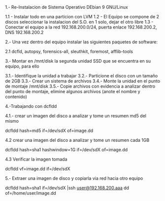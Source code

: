 1.- Re-Instalacion de Sistema Operativo DEbian 9 GNU/Linux 

1.1 - Instalar todo en una particion con LVM
1.2 - El Equipo se compone de 2 discos seleccionar la instalacion del S.O. en 1 solo, dejar el otro libre
1.3 - Conectar el equipo a la red 192.168.200.0/24, puerta enlace 192.168.200.2, DNS 192.168.200.2

2.- Una vez dentro del equipo instalar las siguientes paquetes de software:

2.1 dcfld, autopsy, forensics-all, sleuthkit, foremost, afflib-tools

3.- Montar en /mnt/disk la segunda unidad SSD que se encuentra en su equipo, para ello

3.1.- Identifique la unidad a trabajar
3.2.- Particione el disco con un tamaño de 2GB
3.3.- Crear un sistema de archivos
3.4.- Monte la unidad en el punto de montaje /mnt/disk
3.5.- Copie archivos con evidencia a analizar dentro del punto de montaje, elimine algunos archivos (anote el nombre y contenido)

4.-Trabajando con dcfldd

4.1.- crear un imagen del disco a analizar y tome un resumen md5 del mismo

dcfldd hash=md5 if=/dev/sdX of=image.dd

4.2 crear una imagen del disco a analizar y tome un resumen cada 1GB

dcfldd hash=sha1 hashwindow=1G if=/dev/sdX of=image.dd

4.3 Verificar la imagen tomada

dcfldd vf=image.dd if=/dev/sdX

5.- Extraer una imagen de disco y copiarla via red hacia otro equipo

dcfldd hash=sha1 if=/dev/sdX |ssh user@192.168.200.aaa dd of=/home/user/image.dd






